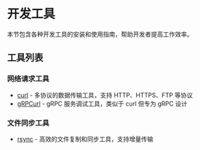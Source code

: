 # 开发工具

本节包含各种开发工具的安装和使用指南，帮助开发者提高工作效率。

## 工具列表

### 网络请求工具

- [curl](./curl) - 多协议的数据传输工具，支持 HTTP、HTTPS、FTP 等协议
- [gRPCurl](./grpcurl) - gRPC 服务调试工具，类似于 curl 但专为 gRPC 设计

### 文件同步工具

- [rsync](./rsync) - 高效的文件复制和同步工具，支持增量传输
